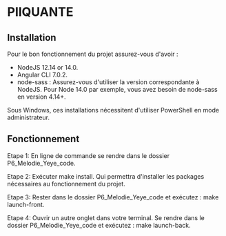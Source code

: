 # PIIQUANTE #

## Installation ##

Pour le bon fonctionnement du projet assurez-vous d'avoir :
- NodeJS 12.14 or 14.0.
- Angular CLI 7.0.2.
- node-sass : Assurez-vous d'utiliser la version correspondante à NodeJS. Pour Node 14.0 par exemple, vous avez besoin de node-sass en version 4.14+.

Sous Windows, ces installations nécessitent d'utiliser PowerShell en mode administrateur.


## Fonctionnement ##

Etape 1: En ligne de commande se rendre dans le dossier P6_Melodie_Yeye_code.

Etape 2: Exécuter make install. Qui permettra d'installer les packages nécessaires au fonctionnement du projet.

Etape 3: Rester dans le dossier P6_Melodie_Yeye_code et exécutez : make launch-front.

Etape 4: Ouvrir un autre onglet dans votre terminal. Se rendre dans le dossier P6_Melodie_Yeye_code et exécutez : make launch-back.
